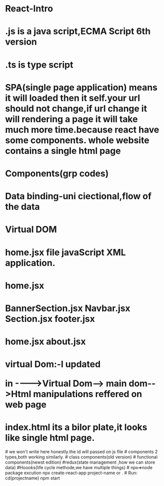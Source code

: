 # React-Intro
# .js is a java script,ECMA Script 6th version
# .ts is type script
# SPA(single page application) means it will loaded then it self.your url should not change,if url change it will rendering a page it will take much more time.because react have some components. whole website contains a single html page
# Components(grp codes)
# Data binding-uni ciectional,flow of the data
# Virtual DOM
# home.jsx file javaScript XML application.
 #                          home.jsx
 #         BannerSection.jsx  Navbar.jsx Section.jsx  footer.jsx 
 #                  home.jsx  about.jsx
# virtual Dom:-I updated <p> in <body>---->Virtual Dom--> main dom-->Html manipulations reffered on web page
# index.html its a bilor plate,it looks like single html page.
<html>
<body>
<div id="root">
</div>
</body>
</html>
# we won't write here honestly.the id will passed on js file
# components 2 types,both working similarly.
   # class components(old version)
   # functional components(newst edition)
   #redux(state management ,how we can store data)
   #Hoooks(life cycle methode,we have multiple things)
   # npx=>node package excution
   npx create-react-app project-name or .
   # Run:
   cd(projectname)
   npm start